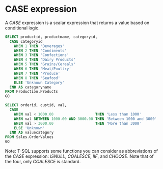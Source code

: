 # CASE expression

A *CASE* expression is a scalar expression that returns a value based on conditional logic. 

```sql
SELECT productid, productname, categoryid,
  CASE categoryid
    WHEN 1 THEN 'Beverages'
    WHEN 2 THEN 'Condiments'
    WHEN 3 THEN 'Confections'
    WHEN 4 THEN 'Dairy Products'
    WHEN 5 THEN 'Grains/Cereals'
    WHEN 6 THEN 'Meat/Poultry'
    WHEN 7 THEN 'Produce'
    WHEN 8 THEN 'Seafood'
    ELSE 'Unknown Category'
  END AS categoryname
FROM Production.Products
GO
```

```sql
SELECT orderid, custid, val,
  CASE
    WHEN val < 1000.00                   THEN 'Less than 1000'
    WHEN val BETWEEN 1000.00 AND 3000.00 THEN 'Between 1000 and 3000'
    WHEN val > 3000.00                   THEN 'More than 3000'
    ELSE 'Unknown'
  END AS valuecategory
FROM Sales.OrderValues
GO
```

Note: T-SQL supports some functions you can consider as abbreviations of the *CASE* expression: *ISNULL*, *COALESCE*, *IIF*, and *CHOOSE*. Note that of the four, only *COALESCE* is standard.
